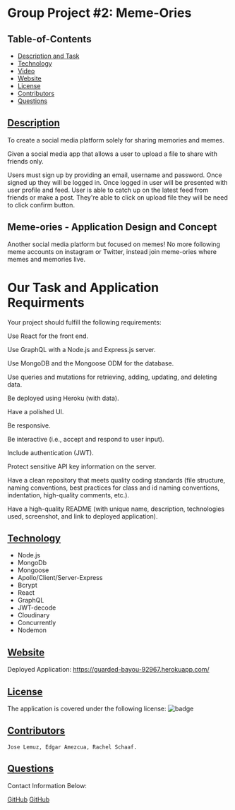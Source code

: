 # Group Project #2: Meme-Ories

  ## Table-of-Contents
  * [Description and Task](#description)
  * [Technology](#technology)
  * [Video](#video)
  * [Website](#website)
  * [License](#license)   
  * [Contributors](#Contributors)
  * [Questions](#questions)


 ## [Description](#description)

To create a social media platform solely for sharing memories and memes.

Given a social media app that allows a user to upload a file to share with friends only.

Users must sign up by providing an email, username and password.
Once signed up they will be logged in.
Once logged in user will be presented with user profile and feed. 
User is able to catch up on the latest feed from friends or make a post.
They're able to click on upload file they will be need to click confirm button.
 
 ## Meme-ories - Application Design and Concept

Another social media platform but focused on memes! No more following meme accounts on instagram or Twitter, instead join meme-ories where memes and memories live. 

 # Our Task and Application Requirments

Your project should fulfill the following requirements:

Use React for the front end.

Use GraphQL with a Node.js and Express.js server.

Use MongoDB and the Mongoose ODM for the database.

Use queries and mutations for retrieving, adding, updating, and deleting data.

Be deployed using Heroku (with data).

Have a polished UI.

Be responsive.

Be interactive (i.e., accept and respond to user input).

Include authentication (JWT).

Protect sensitive API key information on the server.

Have a clean repository that meets quality coding standards (file structure, naming conventions, best practices for class and id naming conventions, indentation, high-quality comments, etc.).

Have a high-quality README (with unique name, description, technologies used, screenshot, and link to deployed application).

 ## [Technology](#technology)

  - Node.js
  - MongoDb
  - Mongoose
  - Apollo/Client/Server-Express
  - Bcrypt
  - React
  - GraphQL
  - JWT-decode
  - Cloudinary
  - Concurrently
  - Nodemon

  ## [Website](#website)
  Deployed Application: https://guarded-bayou-92967.herokuapp.com/
   
  ## [License](#license)
  The application is covered under the following license:
![badge](https://img.shields.io/badge/license-apache-blue)
    
    
  ## [Contributors](#contributors)
  
    Jose Lemuz, Edgar Amezcua, Rachel Schaaf. 
    
  ## [Questions](#questions)
  Contact Information Below:
  
  [GitHub](https://github.com/jlemuz/deep-thoughts2.git)
  [GitHub](https://github.com/edamezcua/meme-ories.git)
